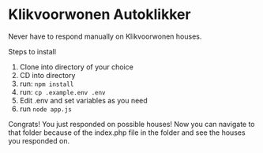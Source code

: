 # Klikvoorwonen Autoklikker
Never have to respond manually on Klikvoorwonen houses.

Steps to install
1. Clone into directory of your choice
2. CD into directory
3. run: `npm install`
4. run: `cp .example.env .env`
5. Edit .env and set variables as you need
6. run `node app.js`

Congrats! You just responded on possible houses!
Now you can navigate to that folder because of the index.php file in the folder and see the houses you responded on.
